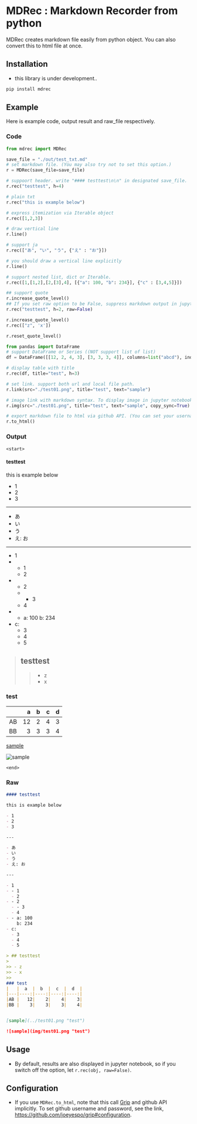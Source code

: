 # MDRec : Markdown Recorder from python

MDRec creates markdown file easily from python object.
You can also convert this to html file at once.

## Installation

+ this library is under development..

```bash
pip install mdrec
```

## Example

Here is example code, output result and raw_file respectively.

### Code

```python
from mdrec import MDRec

save_file = "./out/test_txt.md"
# set markdown file. (You may also try not to set this option.)
r = MDRec(save_file=save_file)

# suppoort header. write "#### testtest\n\n" in designated save_file.
r.rec("testtest", h=4)

# plain txt
r.rec("this is example below")

# express itemization via Iterable object
r.rec([1,2,3])

# draw vertical line
r.line()

# support ja
r.rec(["あ", "い", "う", {"え" : "お"}])

# you should draw a vertical line explicitly
r.line()

# support nested list, dict or Iterable. 
r.rec([1,[1,2],[2,[3],4], [{"a": 100, "b": 234}], {"c" : [3,4,5]}])

## support quote
r.increase_quote_level()
## If you set raw option to be False, suppress markdown output in jupyter notebook.
r.rec("testtest", h=2, raw=False)

r.increase_quote_level()
r.rec(["z", 'x'])

r.reset_quote_level()

from pandas import DataFrame
# support DataFrame or Series ((NOT support list of list)
df = DataFrame([[12, 2, 4, 3], [3, 3, 3, 4]], columns=list("abcd"), index=["AB", "BB"])

# display table with title
r.rec(df, title="test", h=3)

# set link. support both url and local file path.
r.link(src="./test01.png", title="test", text="sample")

# image link with markdown syntax. To display image in jupyter notebook syncronously, set copy_sync=True
r.img(src="./test01.png", title="test", text="sample", copy_sync=True)

# export markdown file to html via github API. (You can set your username and password in ~/.grip/settings.py.)
r.to_html()
```

### Output

`<start>`

#### testtest

this is example below

- 1
- 2
- 3

---

- あ
- い
- う
- え: お

---

- 1
- - 1
  - 2
- - 2
  - - 3
  - 4
- - a: 100
    b: 234
- c:
  - 3
  - 4
  - 5

> ## testtest
> 
>> - z
>> - x
>> 
### test
|   |  a  |  b  |  c  |  d  |
|---|----:|----:|----:|----:|
|AB |   12|    2|    4|    3|
|BB |    3|    3|    3|    4|


[sample](../test01.png "test")

![sample](img/test01.png "test")



`<end>`

### Raw 

```markdown
#### testtest

this is example below

- 1
- 2
- 3

---

- あ
- い
- う
- え: お

---

- 1
- - 1
  - 2
- - 2
  - - 3
  - 4
- - a: 100
    b: 234
- c:
  - 3
  - 4
  - 5

> ## testtest
> 
>> - z
>> - x
>> 
### test
|   |  a  |  b  |  c  |  d  |
|---|----:|----:|----:|----:|
|AB |   12|    2|    4|    3|
|BB |    3|    3|    3|    4|


[sample](../test01.png "test")

![sample](img/test01.png "test")
```

## Usage

+ By default, results are also displayed in jupyter notebook, so if you switch off the option, let `r.rec(obj, raw=False)`.

## Configuration

+ If you use `MDRec.to_html`, note that this call [Grip](https://github.com/joeyespo/grip) and github API implicitly. To set github username and password, see the link, https://github.com/joeyespo/grip#configuration.
